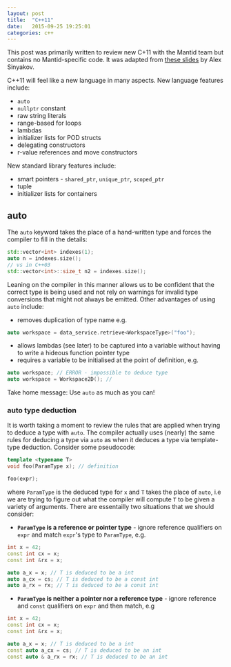 ```yaml
---
layout: post
title:  "C++11"
date:   2015-09-25 19:25:01
categories: c++
---
```


This post was primarily written to review new C+11 with the Mantid team but contains no Mantid-specific code. It was adapted from [these slides](https://isocpp.org/blog/2012/12/c11-a-cheat-sheet-alex-sinyakov) by Alex Sinyakov.

C++11 will feel like a new language in many aspects. New language features include:

* `auto`
* `nullptr` constant
* raw string literals
* range-based for loops
* lambdas
* initializer lists for POD structs
* delegating constructors
* r-value references and move constructors

New standard library features include:

* smart pointers - `shared_ptr`, `unique_ptr`, `scoped_ptr`
* tuple
* initializer lists for containers

auto
----

The `auto` keyword takes the place of a hand-written type and forces the compiler to fill in the details:

```c++
std::vector<int> indexes(1);
auto n = indexes.size();
// vs in C++03
std::vector<int>::size_t n2 = indexes.size();
```

Leaning on the compiler in this manner allows us to be confident that the correct type is being used and not rely
on warnings for invalid type conversions that might not always be emitted. Other advantages of using `auto` include:

* removes duplication of type name e.g.

```c++
auto workspace = data_service.retrieve<WorkspaceType>("foo");
```
* allows lambdas (see later) to be captured into a variable without having to write a hideous function pointer type
* requires a variable to be initialised at the point of definition, e.g.

```c++
auto workspace; // ERROR - impossible to deduce type
auto workspace = Workspace2D(); //
```

Take home message: Use `auto` as much as you can!

### auto type deduction

It is worth taking a moment to review the rules that are applied when trying to deduce a type with `auto`. The compiler actually
uses (nearly) the same rules for deducing a type via `auto` as when it deduces a type via template-type deduction. Consider some
pseudocode:

```c++
template <typename T>
void foo(ParamType x); // definition

foo(expr);
```

where `ParamType` is the deduced type for `x` and `T` takes the place of `auto`, i.e we are trying to figure out what the compiler will
compute `T` to be given a variety of arguments. There are essentailly two situations that we should consider:

* **`ParamType` is a reference or pointer type** - ignore reference qualifiers on `expr`  and match `expr`'s type to `ParamType`, e.g.

```c++
int x = 42;
const int cx = x;
const int &rx = x;

auto a_x = x; // T is deduced to be a int
auto a_cx = cs; // T is deduced to be a const int
auto a_rx = rx; // T is deduced to be a const int
```

* **`ParamType` is neither a pointer nor a reference type** - ignore reference and `const` qualifiers on `expr` and then match, e.g

```c++
int x = 42;
const int cx = x;
const int &rx = x;

auto a_x = x; // T is deduced to be a int
const auto a_cx = cs; // T is deduced to be an int
const auto & a_rx = rx; // T is deduced to be an int
